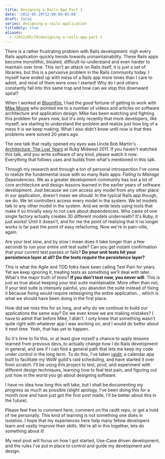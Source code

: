 ```yaml
---
title: Designing a Rails App Part 1
date: '2012-05-29T12:00:00-05:00'
draft: false
series: designing-a-rails-application
titleOnly: true
aliases:
  - /2012/05/29/designing-a-rails-app-part-1
---
```


There is a rather frustrating problem with Rails development: nigh every Rails application quickly trends towards unmaintainability. These Rails apps become monolithic, bloated, difficult-to-understand and even harder to maintain over time. This isn't an attack on Rails itself, it is just a set of libraries, but this is a pervasive problem in the Rails community today. I myself have ended up with mess of a Rails app more times than I care to admit, and most of them were ones I started! Why do I and others constantly fall into this same trap and how can we stop this downward spiral?

When I worked at [Bloomfire](http://www.bloomfire.com), I had the good fortune of getting to work with [Mike Moore](http://www.blowmage.com) who pointed me to a number of videos and articles on software architecture and application design. Mike has been watching and fighting this problem for years now, but it's only recently that more developers, like myself, are starting to understand the problem and realize just how big of a mess it is we keep making. What I also didn't know until now is that thes problems were solved 20 years ago.

The one talk that really opened my eyes was Uncle Bob Martin's [Architecture: The Lost Years](http://www.confreaks.com/videos/759-rubymidwest2011-keynote-architecture-the-lost-years) at Ruby Midwest 2011. If you haven't watched this talk, and you write software of any kind, please watch it now. Everything that follows uses and builds from what's mentioned in this talk.

Through my research and through a ton of personal introspection I've come to realize the fundemental issue with so many Rails apps: *Failing to Manage Dependencies*. We as a greater development community has lost a lot of core architecture and design lessons learned in the earlier years of software development. Just because we *can* access any model from any other place in our application, doesn't mean we *should*. In the typical Rails app though, we do. We let controllers access every model in the system. We let models talk to any other model in the system. And we write tests using tools that make it so trivially easy to not care about dependencies. Who cares of one single factory actually creates 30 different models underneath? It's Ruby, it just works! Until it doesn't, and for me the point of realizing that it no longer works is far past the point of easy refactoring. Now we're in pain-ville, again.

Are your test slow, and by slow I mean does it take longer than a few seconds to run your entire unit test suite? Can you get instant confirmation that your current test passes or fails? **Do your unit tests hit your persistence layer at all? Do the tests *require* the persistence layer?**

This is what the Agile and TDD folks have been calling Test Pain for years. Yet we keep ignoring it, treating tests as something we'll deal with later. What's the major truth of tests? **If you don't test now, you never will**. This is just as true about keeping your test suite maintainable. More often than not, if your test suite is intensely painful, you abandon the suite instead of fixing it because fixing would require redesigning the entire application... which is what we should have been doing in the first place.

How did we miss this for so long, and why do we continue to build our applications the same way? Do we even know we are making mistakes? I have to admit that before Mike, I didn't. I only knew that something wasn't quite right with whatever app I was working on, and I would do better about it next time. Yeah, that has yet to happen.

So it's time to fix this, or at least give myself a chance to apply lessons learned from previous devs, to actually change how I do Rails development in general, and see if I can find a general path that lets me keep my code under control in the long term. To do this, I've taken [raidit](http://github.com/jasonroelofs/raidit), a calendar app built to facilitate my WoW guild's raid scheduling, and have started it over from scratch. I'll be using this project to test, prod, and experiment with different design techniques, learning how to feal test pain, and figuring out just how in the world you go about designing software.

I have no idea how long this will take, but I shall be documenting my progress as much as possible (slight apology, I've been doing this for a month now and have just got the first post made, I'll be better about this in the future).

Please feel free to comment here, comment on the raidit repo, or get a hold of me personally. This kind of learning is not something one does in isolation. I hope that my experiences here help many fellow developers learn and vastly improve their skills. We're all in this together, lets do something about it!

My next post will focus on how I got started, Use-Case driven development, and the rules I've put in place to control and guide my development and design.


